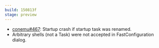 ```yaml
---
build: 150813f
stage: preview
---
```


* [conemu#467](https://github.com/Maximus5/ConEmu/issues/467): Startup crash if startup task was renamed.
* Arbitrary shells (not a Task) were not accepted in FastConfiguration dialog.
